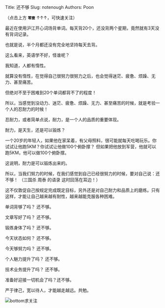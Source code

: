 Title: 还不够
Slug: notenough
Authors: Poon

（点击上方 **`零壹`** ↑↑↑，可快速关注）

最近在使用沪江开心词场背单词。每天背20个，还没背两个星期，竟然就有3天没有背词记录。

也就是说，半个月都还没有完全地坚持每天去背。

这么看来，英语学不好，怪谁呢？

我知道，人都有惰性。

就算没有惰性，在觉得自己很努力很努力之后，也会觉得迷茫、疲惫、烦躁、无力、甚至痛苦。

但绝对不至于困难到20个单词都背不了的程度！

所以，当感觉到没动力、迷茫、疲惫、烦躁、无力、甚至痛苦的时候，就是考验一个人的忍耐力的时候！

忍耐力，或者简单点说，耐力，是一个人的品质的重要体现。

耐力，是天生，还是可以锻炼？

一个20岁的年轻人，如果他在家呆着，有父母照料，很可能就每天吃喝玩乐。你试试让他跑5KM？你试试让他做100个俯卧撑？
但如果把他放到军营，他就可以跑5KM，他可以做100个俯卧撑。

这说明，耐力是可以锻炼出来的。

所以，当我们努力的时候，在我们感觉到自己已经很努力的时候，要对自己说：还不够！ （三国杀 周泰 的语录 这时回荡在耳边！）

这不仅敦促自己按规定完成既定目标，另外还是对自己耐力和品质上的磨练。只有这样，才能让自己越来越有耐性，越来越能克服各种困难。


单词背够了吗？ 还不够。

文章写好了吗？ 还不够。

锻炼身体了吗？ 还不够。

今天状态如何？ 还不够。

今天够努力吗？ 还不够。

个人魅力提升了吗？ 还不够。

技术业务提升了吗？ 还不够。

准备好迎接一切机会了吗？还不够。

严于律己，宽以待人，才能越走越远。共勉。

![bottom求关注](https://mmbiz.qlogo.cn/mmbiz/4nvtcdfOq5YlCGvb34PQjdBC22yOGTOBVC52yRcjkVicxnJ7YcWXQulc8icUB124wxprq0nY4ULiaZffT4P5AGLcg/0?wx_fmt=png)

